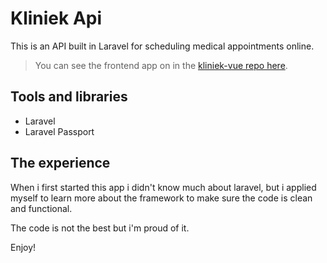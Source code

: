 # Kliniek Api

This is an API built in Laravel for scheduling medical appointments online.

> You can see the frontend app on in the [kliniek-vue repo here](https://github.com/gosenx/kliniek-vue).

## Tools and libraries

-   Laravel
-   Laravel Passport

## The experience

When i first started this app i didn't know much about laravel, but i applied myself to learn more about the framework to make sure the code is clean and functional.

The code is not the best but i'm proud of it.

Enjoy!
